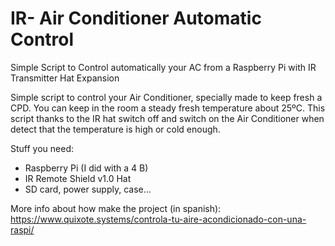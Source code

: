 # IR- Air Conditioner Automatic Control
Simple Script to Control automatically your AC from a Raspberry Pi  with IR Transmitter Hat Expansion

Simple script to control your Air Conditioner, specially made to keep fresh a CPD. You can keep in the room a steady fresh temperature about 25ºC. This script thanks to the IR hat switch off and switch on the Air Conditioner when detect that the temperature is high or cold enough.

Stuff you need:

- Raspberry Pi (I did with a 4 B)
- IR Remote Shield v1.0 Hat
- SD card, power supply, case...

More info about how make the project (in spanish): https://www.quixote.systems/controla-tu-aire-acondicionado-con-una-raspi/


